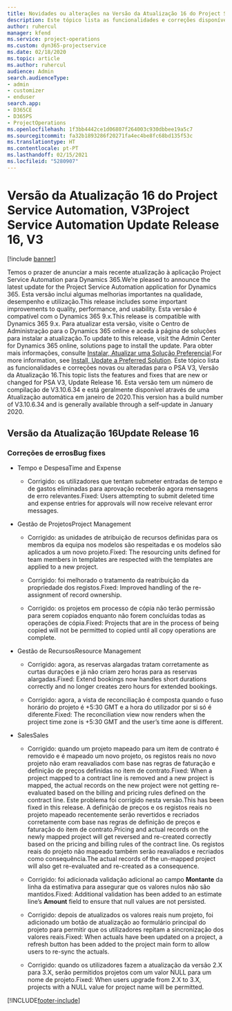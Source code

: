 ```yaml
---
title: Novidades ou alterações na Versão da Atualização 16 do Project Service Automation, V3
description: Este tópico lista as funcionalidades e correções disponíveis no Project Service Automation V3, Versão da Atualização 16, V3.
author: ruhercul
manager: kfend
ms.service: project-operations
ms.custom: dyn365-projectservice
ms.date: 02/18/2020
ms.topic: article
ms.author: ruhercul
audience: Admin
search.audienceType:
- admin
- customizer
- enduser
search.app:
- D365CE
- D365PS
- ProjectOperations
ms.openlocfilehash: 1f3bb4442ce1d06807f264003c930dbbee19a5c7
ms.sourcegitcommit: fa32b1893286f20271fa4ec4be8fc68bd135f53c
ms.translationtype: HT
ms.contentlocale: pt-PT
ms.lasthandoff: 02/15/2021
ms.locfileid: "5280907"
---
```

# <a name="project-service-automation-update-release-16-v3"></a><span data-ttu-id="cf070-103">Versão da Atualização 16 do Project Service Automation, V3</span><span class="sxs-lookup"><span data-stu-id="cf070-103">Project Service Automation Update Release 16, V3</span></span>

[!include [banner](../includes/psa-now-project-operations.md)]

<span data-ttu-id="cf070-104">Temos o prazer de anunciar a mais recente atualização à aplicação Project Service Automation para Dynamics 365.</span><span class="sxs-lookup"><span data-stu-id="cf070-104">We’re pleased to announce the latest update for the Project Service Automation application for Dynamics 365.</span></span> <span data-ttu-id="cf070-105">Esta versão inclui algumas melhorias importantes na qualidade, desempenho e utilização.</span><span class="sxs-lookup"><span data-stu-id="cf070-105">This release includes some important improvements to quality, performance, and usability.</span></span>  <span data-ttu-id="cf070-106">Esta versão é compatível com o Dynamics 365 9.x.</span><span class="sxs-lookup"><span data-stu-id="cf070-106">This release is compatible with Dynamics 365 9.x.</span></span> <span data-ttu-id="cf070-107">Para atualizar esta versão, visite o Centro de Administração para o Dynamics 365 online e aceda à página de soluções para instalar a atualização.</span><span class="sxs-lookup"><span data-stu-id="cf070-107">To update to this release, visit the Admin Center for Dynamics 365 online, solutions page to install the update.</span></span> <span data-ttu-id="cf070-108">Para obter mais informações, consulte [Instalar, Atualizar uma Solução Preferencial](https://docs.microsoft.com/dynamics365/project-service/upgrade-psa-home-page).</span><span class="sxs-lookup"><span data-stu-id="cf070-108">For more information, see [Install, Update a Preferred Solution](https://docs.microsoft.com/dynamics365/project-service/upgrade-psa-home-page).</span></span>
<span data-ttu-id="cf070-109">Este tópico lista as funcionalidades e correções novas ou alteradas para o PSA V3, Versão da Atualização 16.</span><span class="sxs-lookup"><span data-stu-id="cf070-109">This topic lists the features and fixes that are new or changed for PSA V3, Update Release 16.</span></span> <span data-ttu-id="cf070-110">Esta versão tem um número de compilação de V3.10.6.34 e está geralmente disponível através de uma Atualização automática em janeiro de 2020.</span><span class="sxs-lookup"><span data-stu-id="cf070-110">This version has a build number of V3.10.6.34 and is generally available through a self-update in January 2020.</span></span>


## <a name="update-release-16"></a><span data-ttu-id="cf070-111">Versão da Atualização 16</span><span class="sxs-lookup"><span data-stu-id="cf070-111">Update Release 16</span></span>

### <a name="bug-fixes"></a><span data-ttu-id="cf070-112">Correções de erros</span><span class="sxs-lookup"><span data-stu-id="cf070-112">Bug fixes</span></span>

-   <span data-ttu-id="cf070-113">Tempo e Despesa</span><span class="sxs-lookup"><span data-stu-id="cf070-113">Time and Expense</span></span>

    -   <span data-ttu-id="cf070-114">Corrigido: os utilizadores que tentam submeter entradas de tempo e de gastos eliminadas para aprovação receberão agora mensagens de erro relevantes.</span><span class="sxs-lookup"><span data-stu-id="cf070-114">Fixed: Users attempting to submit deleted time and expense entries for approvals will now receive relevant error messages.</span></span>

-   <span data-ttu-id="cf070-115">Gestão de Projetos</span><span class="sxs-lookup"><span data-stu-id="cf070-115">Project Management</span></span>

    -   <span data-ttu-id="cf070-116">Corrigido: as unidades de atribuição de recursos definidas para os membros da equipa nos modelos são respeitadas e os modelos são aplicados a um novo projeto.</span><span class="sxs-lookup"><span data-stu-id="cf070-116">Fixed: The resourcing units defined for team members in templates are respected with the templates are applied to a new project.</span></span>

    -   <span data-ttu-id="cf070-117">Corrigido: foi melhorado o tratamento da reatribuição da propriedade dos registos.</span><span class="sxs-lookup"><span data-stu-id="cf070-117">Fixed: Improved handling of the re-assignment of record ownership.</span></span>

    -   <span data-ttu-id="cf070-118">Corrigido: os projetos em processo de cópia não terão permissão para serem copiados enquanto não forem concluídas todas as operações de cópia.</span><span class="sxs-lookup"><span data-stu-id="cf070-118">Fixed: Projects that are in the process of being copied will not be permitted to copied until all copy operations are complete.</span></span>

-   <span data-ttu-id="cf070-119">Gestão de Recursos</span><span class="sxs-lookup"><span data-stu-id="cf070-119">Resource Management</span></span>

    -   <span data-ttu-id="cf070-120">Corrigido: agora, as reservas alargadas tratam corretamente as curtas durações e já não criam zero horas para as reservas alargadas.</span><span class="sxs-lookup"><span data-stu-id="cf070-120">Fixed: Extend bookings now handles short durations correctly and no longer creates zero hours for extended bookings.</span></span>

    -   <span data-ttu-id="cf070-121">Corrigido: agora, a vista de reconciliação é composta quando o fuso horário do projeto é +5:30 GMT e a hora do utilizador por si só é diferente.</span><span class="sxs-lookup"><span data-stu-id="cf070-121">Fixed: The reconciliation view now renders when the project time zone is +5:30 GMT and the user’s time aone is different.</span></span>

-   <span data-ttu-id="cf070-122">Sales</span><span class="sxs-lookup"><span data-stu-id="cf070-122">Sales</span></span>

    -   <span data-ttu-id="cf070-123">Corrigido: quando um projeto mapeado para um item de contrato é removido e é mapeado um novo projeto, os registos reais no novo projeto não eram reavaliados com base nas regras de faturação e definição de preços definidas no item de contrato.</span><span class="sxs-lookup"><span data-stu-id="cf070-123">Fixed: When a project mapped to a contract line is removed and a new project is mapped, the actual records on the new project were not getting re-evaluated based on the billing and pricing rules defined on the contract line.</span></span> <span data-ttu-id="cf070-124">Este problema foi corrigido nesta versão.</span><span class="sxs-lookup"><span data-stu-id="cf070-124">This has been fixed in this release.</span></span> <span data-ttu-id="cf070-125">A definição de preços e os registos reais no projeto mapeado recentemente serão revertidos e recriados corretamente com base nas regras de definição de preços e faturação do item de contrato.</span><span class="sxs-lookup"><span data-stu-id="cf070-125">Pricing and actual records on the newly mapped project will get reversed and re-created correctly based on the pricing and billing rules of the contract line.</span></span> <span data-ttu-id="cf070-126">Os registos reais do projeto não mapeado também serão reavaliados e recriados como consequência.</span><span class="sxs-lookup"><span data-stu-id="cf070-126">The actual records of the un-mapped project will also get re-evaluated and re-created as a consequence.</span></span>

    -   <span data-ttu-id="cf070-127">Corrigido: foi adicionada validação adicional ao campo **Montante** da linha da estimativa para assegurar que os valores nulos não são mantidos.</span><span class="sxs-lookup"><span data-stu-id="cf070-127">Fixed: Additional validation has been added to an estimate line’s **Amount** field to ensure that null values are not persisted.</span></span>

    -   <span data-ttu-id="cf070-128">Corrigido: depois de atualizados os valores reais num projeto, foi adicionado um botão de atualização ao formulário principal do projeto para permitir que os utilizadores repitam a sincronização dos valores reais.</span><span class="sxs-lookup"><span data-stu-id="cf070-128">Fixed: When actuals have been updated on a project, a refresh button has been added to the project main form to allow users to re-sync the actuals.</span></span>

    -   <span data-ttu-id="cf070-129">Corrigido: quando os utilizadores fazem a atualização da versão 2.X para 3.X, serão permitidos projetos com um valor NULL para um nome de projeto.</span><span class="sxs-lookup"><span data-stu-id="cf070-129">Fixed: When users upgrade from 2.X to 3.X, projects with a NULL value for project name will be permitted.</span></span>



[!INCLUDE[footer-include](../includes/footer-banner.md)]